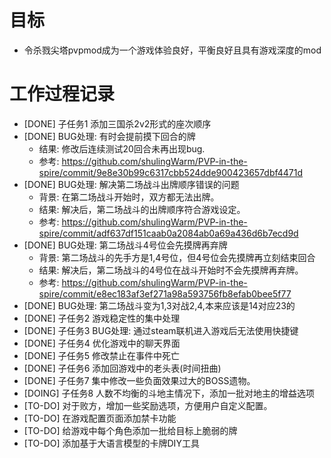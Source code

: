 # 目标
- 令杀戮尖塔pvpmod成为一个游戏体验良好，平衡良好且具有游戏深度的mod

# 工作过程记录
- [DONE] 子任务1 添加三国杀2v2形式的座次顺序
- [DONE] BUG处理: 有时会提前摸下回合的牌
    - 结果: 修改后连续测试20回合未再出现bug.
    - 参考: https://github.com/shulingWarm/PVP-in-the-spire/commit/9e8e30b99c6317cbb524dde900423657dbf4471d
- [DONE] BUG处理: 解决第二场战斗出牌顺序错误的问题
    - 背景: 在第二场战斗开始时，双方都无法出牌。
    - 结果: 解决后，第二场战斗的出牌顺序符合游戏设定。
    - 参考: https://github.com/shulingWarm/PVP-in-the-spire/commit/adf637df151caab0a2084ab0a69a436d6b7ecd9d
- [DONE] BUG处理: 第二场战斗4号位会先摸牌再弃牌
    - 背景: 第二场战斗的先手方是1,4号位，但4号位会先摸牌再立刻结束回合
    - 结果: 解决后，第二场战斗的4号位在战斗开始时不会先摸牌再弃牌。
    - 参考: https://github.com/shulingWarm/PVP-in-the-spire/commit/e8ec183af3ef271a98a593756fb8efab0bee5f77
- [DONE] BUG处理: 第二场战斗变为1,3对战2,4,本来应该是14对应23的
- [DONE] 子任务2 游戏稳定性的集中处理
- [DONE] 子任务3 BUG处理: 通过steam联机进入游戏后无法使用快捷键
- [DONE] 子任务4 优化游戏中的聊天界面
- [DONE] 子任务5 修改禁止在事件中死亡
- [DONE] 子任务6 添加回游戏中的老头表(时间扭曲)
- [DONE] 子任务7 集中修改一些负面效果过大的BOSS遗物。
- [DOING] 子任务8 人数不均衡的斗地主情况下，添加一批对地主的增益选项
- [TO-DO] 对于败方，增加一些奖励选项，方便用户自定义配置。
- [TO-DO] 在游戏配置页面添加禁卡功能
- [TO-DO] 给游戏中每个角色添加一批给目标上脆弱的牌
- [TO-DO] 添加基于大语言模型的卡牌DIY工具